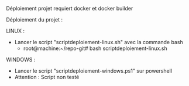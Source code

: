 Déploiement projet requiert docker et docker builder

Déploiement du projet :

LINUX : 
  - Lancer le script "scriptdeploiement-linux.sh" avec la commande bash
    - root@machine:~/repo-git# bash scriptdeploiement-linux.sh

WINDOWS :
  - Lancer le script "scriptdeploiement-windows.ps1" sur powershell
  - Attention : Script non testé
